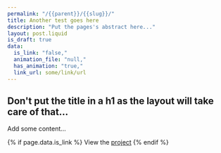 ```yaml
---
permalink: "/{{parent}}/{{slug}}/"
title: Another test goes here
description: "Put the pages's abstract here..."
layout: post.liquid
is_draft: true
data:
  is_link: "false,"
  animation_file: "null,"
  has_animation: "true,"
  link_url: some/link/url
---
```

## Don't put the title in a h1 as the layout will take care of that...

Add some content...

{% if page.data.is_link %}
View the [project]({{page.data.link_url}})
{% endif %}

